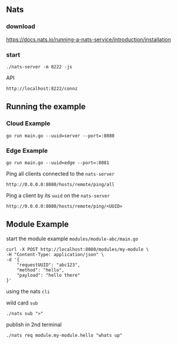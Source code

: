 
## Nats

### download

https://docs.nats.io/running-a-nats-service/introduction/installation

### start

```
./nats-server -m 8222 -js
```

API
```
http://localhost:8222/connz
```

## Running the example

### Cloud Example
```
go run main.go --uuid=server --port=:8080
```

### Edge Example
```
go run main.go --uuid=edge --port=:8081
```

Ping all clients connected to the `nats-server`

```
http://0.0.0.0:8080/hosts/remote/ping/all
```

Ping a client by its `uuid` on the `nats-server`

```
http://0.0.0.0:8080/hosts/remote/ping/<UUID>
```



## Module Example

start the module example `modules/module-abc/main.go`


```curl
curl -X POST http://localhost:8080/modules/my-module \
-H "Content-Type: application/json" \
-d '{
    "requestUUID": "abc123",
    "method": "hello",
    "payload": "hello there"
}'

```

using the nats `cli`

wild card `sub`
```
./nats sub ">"
```

publish in 2nd terminal
```
./nats req module.my-module.hello "whats up"
```